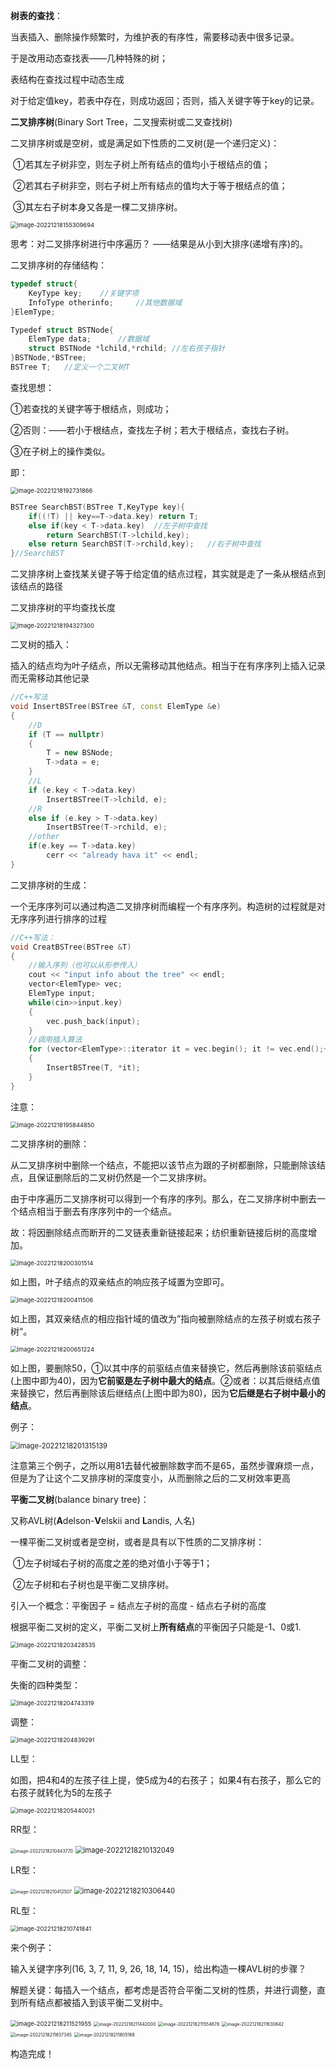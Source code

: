 **树表的查找**：

当表插入、删除操作频繁时，为维护表的有序性，需要移动表中很多记录。

于是改用动态查找表——几种特殊的树；

表结构在查找过程中动态生成

对于给定值key，若表中存在，则成功返回；否则，插入关键字等于key的记录。



**二叉排序树**(Binary Sort Tree，二叉搜索树或二叉查找树)

二叉排序树或是空树，或是满足如下性质的二叉树(是一个递归定义)：

​	①若其左子树非空，则左子树上所有结点的值均小于根结点的值；

​	②若其右子树非空，则右子树上所有结点的值均大于等于根结点的值；

​	③其左右子树本身又各是一棵二叉排序树。

<img src="C:\Users\罗铃\AppData\Roaming\Typora\typora-user-images\image-20221218155309694.png" alt="image-20221218155309694" style="zoom:67%;" />

思考：对二叉排序树进行中序遍历？ ——结果是从小到大排序(递增有序)的。

二叉排序树的存储结构：

```c++
typedef struct{
    KeyType key;	//关键字项
    InfoType otherinfo;		//其他数据域
}ElemType;

Typedef struct BSTNode{
    ElemType data;		//数据域
    struct BSTNode *lchild,*rchild;	//左右孩子指针
}BSTNode,*BSTree;
BSTree T;	//定义一个二叉树T
```

查找思想：

①若查找的关键字等于根结点，则成功；

②否则：——若小于根结点，查找左子树；若大于根结点，查找右子树。

③在子树上的操作类似。

即：

<img src="C:\Users\罗铃\AppData\Roaming\Typora\typora-user-images\image-20221218192731866.png" alt="image-20221218192731866" style="zoom:67%;" />

```c++
BSTree SearchBST(BSTree T,KeyType key){
    if((!T) || key==T->data.key) return T;
    else if(key < T->data.key)	//左子树中查找
        return SearchBST(T->lchild,key);
    else return SearchBST(T->rchild,key);	//右子树中查找
}//SearchBST
```

二叉排序树上查找某关键子等于给定值的结点过程，其实就是走了一条从根结点到该结点的路径

二叉排序树的平均查找长度

<img src="C:\Users\罗铃\AppData\Roaming\Typora\typora-user-images\image-20221218194327300.png" alt="image-20221218194327300" style="zoom:67%;" />



二叉树的插入：

插入的结点均为叶子结点，所以无需移动其他结点。相当于在有序序列上插入记录而无需移动其他记录

```c++
//C++写法
void InsertBSTree(BSTree &T, const ElemType &e)
{
    //D
    if (T == nullptr)
    {
        T = new BSNode;
        T->data = e;
    }
    //L
    if (e.key < T->data.key)
        InsertBSTree(T->lchild, e);
    //R
    else if (e.key > T->data.key)
        InsertBSTree(T->rchild, e);
    //other
    if(e.key == T->data.key)
        cerr << "already hava it" << endl;
}
```

二叉排序树的生成：

一个无序序列可以通过构造二叉排序树而编程一个有序序列。构造树的过程就是对无序序列进行排序的过程

```c++
//C++写法：
void CreatBSTree(BSTree &T)
{
    //输入序列（也可以从形参传入）
    cout << "input info about the tree" << endl;
    vector<ElemType> vec;
    ElemType input;
    while(cin>>input.key)
    {
        vec.push_back(input);
    }
    //调用插入算法
    for (vector<ElemType>::iterator it = vec.begin(); it != vec.end();++it)
    {
        InsertBSTree(T, *it);
    }
}
```

注意：

<img src="C:\Users\罗铃\AppData\Roaming\Typora\typora-user-images\image-20221218195844850.png" alt="image-20221218195844850" style="zoom:67%;" />



二叉排序树的删除：

从二叉排序树中删除一个结点，不能把以该节点为跟的子树都删除，只能删除该结点，且保证删除后的二叉树仍然是一个二叉排序树。

由于中序遍历二叉排序树可以得到一个有序的序列。那么，在二叉排序树中删去一个结点相当于删去有序序列中的一个结点。

故：将因删除结点而断开的二叉链表重新链接起来；纺织重新链接后树的高度增加。

<img src="C:\Users\罗铃\AppData\Roaming\Typora\typora-user-images\image-20221218200301514.png" alt="image-20221218200301514" style="zoom:67%;" />

如上图，叶子结点的双亲结点的响应孩子域置为空即可。

<img src="C:\Users\罗铃\AppData\Roaming\Typora\typora-user-images\image-20221218200411506.png" alt="image-20221218200411506" style="zoom:67%;" />

如上图，其双亲结点的相应指针域的值改为”指向被删除结点的左孩子树或右孩子树“。

<img src="C:\Users\罗铃\AppData\Roaming\Typora\typora-user-images\image-20221218200651224.png" alt="image-20221218200651224" style="zoom:67%;" />

如上图，要删除50，①以其中序的前驱结点值来替换它，然后再删除该前驱结点(上图中即为40)，因为**它前驱是左子树中最大的结点**。②或者：以其后继结点值来替换它，然后再删除该后继结点(上图中即为80)，因为**它后继是右子树中最小的结点**。

例子：

<img src="C:\Users\罗铃\AppData\Roaming\Typora\typora-user-images\image-20221218201315139.png" alt="image-20221218201315139" style="zoom: 80%;" />

注意第三个例子，之所以用81去替代被删除数字而不是65，虽然步骤麻烦一点，但是为了让这个二叉排序树的深度变小，从而删除之后的二叉树效率更高



**平衡二叉树**(balance binary tree)：

又称AVL树(**A**delson-**V**elskii and **L**andis, 人名)

一棵平衡二叉树或者是空树，或者是具有以下性质的二叉排序树：

​	①左子树域右子树的高度之差的绝对值小于等于1；

​	②左子树和右子树也是平衡二叉排序树。

引入一个概念：平衡因子 = 结点左子树的高度 - 结点右子树的高度

根据平衡二叉树的定义，平衡二叉树上**所有结点**的平衡因子只能是-1、0或1.

<img src="C:\Users\罗铃\AppData\Roaming\Typora\typora-user-images\image-20221218203428535.png" alt="image-20221218203428535" style="zoom:67%;" />

平衡二叉树的调整：

失衡的四种类型：

<img src="C:\Users\罗铃\AppData\Roaming\Typora\typora-user-images\image-20221218204743319.png" alt="image-20221218204743319" style="zoom:67%;" />

调整：

<img src="C:\Users\罗铃\AppData\Roaming\Typora\typora-user-images\image-20221218204839291.png" alt="image-20221218204839291" style="zoom:67%;" />

LL型：

如图，把4和4的左孩子往上提，使5成为4的右孩子；	如果4有右孩子，那么它的右孩子就转化为5的左孩子

<img src="C:\Users\罗铃\AppData\Roaming\Typora\typora-user-images\image-20221218205440021.png" alt="image-20221218205440021" style="zoom: 67%;" />

RR型：

<img src="C:\Users\罗铃\AppData\Roaming\Typora\typora-user-images\image-20221218210443770.png" alt="image-20221218210443770" style="zoom:50%;" />

<img src="C:\Users\罗铃\AppData\Roaming\Typora\typora-user-images\image-20221218210132049.png" alt="image-20221218210132049" style="zoom: 80%;" />

LR型：

<img src="C:\Users\罗铃\AppData\Roaming\Typora\typora-user-images\image-20221218210412507.png" alt="image-20221218210412507" style="zoom:50%;" />

<img src="C:\Users\罗铃\AppData\Roaming\Typora\typora-user-images\image-20221218210306440.png" alt="image-20221218210306440" style="zoom: 80%;" />

RL型：

<img src="C:\Users\罗铃\AppData\Roaming\Typora\typora-user-images\image-20221218210741841.png" alt="image-20221218210741841" style="zoom:67%;" />

来个例子：

输入关键字序列(16, 3, 7, 11, 9, 26, 18, 14, 15)，给出构造一棵AVL树的步骤？

解题关键：每插入一个结点，都考虑是否符合平衡二叉树的性质，并进行调整，直到所有结点都被插入到该平衡二叉树中。

<img src="C:\Users\罗铃\AppData\Roaming\Typora\typora-user-images\image-20221218211521955.png" alt="image-20221218211521955" style="zoom: 67%;" />

<img src="C:\Users\罗铃\AppData\Roaming\Typora\typora-user-images\image-20221218211442000.png" alt="image-20221218211442000" style="zoom:50%;" />

<img src="C:\Users\罗铃\AppData\Roaming\Typora\typora-user-images\image-20221218211554678.png" alt="image-20221218211554678" style="zoom:50%;" />

<img src="C:\Users\罗铃\AppData\Roaming\Typora\typora-user-images\image-20221218211630642.png" alt="image-20221218211630642" style="zoom: 50%;" />

<img src="C:\Users\罗铃\AppData\Roaming\Typora\typora-user-images\image-20221218211657345.png" alt="image-20221218211657345" style="zoom:50%;" />

<img src="C:\Users\罗铃\AppData\Roaming\Typora\typora-user-images\image-20221218211805168.png" alt="image-20221218211805168" style="zoom:50%;" />

构造完成！





